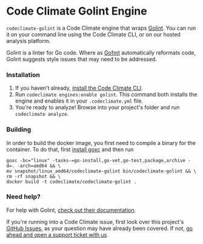# Code Climate Golint Engine

`codeclimate-golint` is a Code Climate engine that wraps [Golint](https://github.com/golang/lint). You can run it on your command line using the Code Climate CLI, or on our hosted analysis platform.

Golint is a linter for Go code. Where as [Gofmt](https://www.github.com/codeclimate/codeclimate-gofmt) automatically reformats code, Golint suggests style issues that may need to be addressed.

### Installation

1. If you haven't already, [install the Code Climate CLI](https://github.com/codeclimate/codeclimate).
2. Run `codeclimate engines:enable golint`. This command both installs the engine and enables it in your `.codeclimate.yml` file.
3. You're ready to analyze! Browse into your project's folder and run `codeclimate analyze`.

### Building

In order to build the docker image, you first need to compile a binary for the container. To do that, first [install goxc]() and then run

```console
goxc -bc="linux" -tasks-=go-install,go-vet,go-test,package,archive -d=. -arch=amd64 && \
mv snapshot/linux_amd64/codeclimate-golint bin/codeclimate-golint && \
rm -rf snapshot && \
docker build -t codeclimate/codeclimate-golint .
```

### Need help?

For help with Golint, [check out their documentation](https://github.com/golang/lint).

If you're running into a Code Climate issue, first look over this project's [GitHub Issues](https://github.com/codeclimate/codeclimate-golint/issues), as your question may have already been covered. If not, [go ahead and open a support ticket with us](https://codeclimate.com/help).
